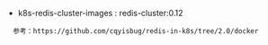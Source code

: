 - k8s-redis-cluster-images : redis-cluster:0.12

````
  参考：https://github.com/cqyisbug/redis-in-k8s/tree/2.0/docker
````
